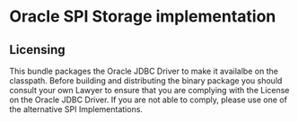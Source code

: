 # Oracle SPI Storage implementation

## Licensing

This bundle packages the Oracle JDBC Driver to make it availalbe on the classpath. Before building and distributing 
the binary package you should consult your own Lawyer to ensure that you are complying with the License on the Oracle
JDBC Driver. If you are not able to comply, please use one of the alternative SPI Implementations.

